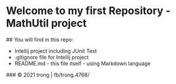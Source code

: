 # Welcome to my first Repository - MathUtil project
​## You will find in this repo:

* Intellij project including JUnit Test
* .gitignore file for Intellij project
* README.md - this file itself - using Markdown language

​### © 2021 trong | fb/trong.4768/